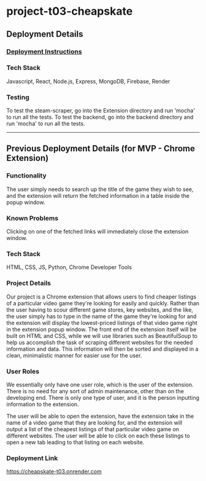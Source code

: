 # project-t03-cheapskate

## Deployment Details

### [Deployment Instructions](./docs/DEPLOY.md)

### Tech Stack
Javascript, React, Node.js, Express, MongoDB, Firebase, Render

### Testing
To test the steam-scraper, go into the Extension directory and run 'mocha' to run all the tests.
To test the backend, go into the backend directory and run 'mocha' to run all the tests.

---

## Previous Deployment Details (for MVP - Chrome Extension)

### Functionality
The user simply needs to search up the title of the game they wish to see, and the extension will return the fetched information in a table inside the popup window.

### Known Problems
Clicking on one of the fetched links will immediately close the extension window.

### Tech Stack
HTML, CSS, JS, Python, Chrome Developer Tools

### Project Details
Our project is a Chrome extension that allows users to find cheaper listings of a particular video game they're looking for easily and quickly. Rather than the user having to scour different game stores, key websites, and the like, the user simply has to type in the name of the game they're looking for and the extension will display the lowest-priced listings of that video game right in the extension popup window. The front end of the extension itself will be built on HTML and CSS, while we will use libraries such as BeautifulSoup to help us accomplish the task of scraping different websites for the needed information and data. This information will then be sorted and displayed in a clean, minimalistic manner for easier use for the user.

### User Roles
We essentially only have one user role, which is the user of the extension. There is no need for any sort of admin maintenance, other than on the developing end. There is only one type of user, and it is the person inputting information to the extension.

The user will be able to open the extension, have the extension take in the name of a video game that they are looking for, and the extension will output a list of the cheapest listings of that particular video game on different websites. The user will be able to click on each these listings to open a new tab leading to that listing on each website.

### Deployment Link
https://cheapskate-t03.onrender.com
